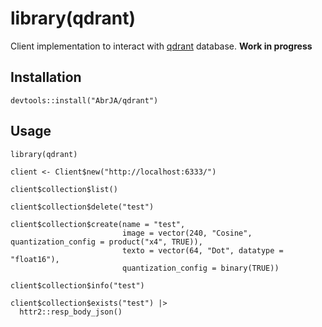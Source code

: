 # library(qdrant)

Client implementation to interact with [qdrant](https://github.com/qdrant/qdrant) database. **Work in progress**

## Installation

```
devtools::install("AbrJA/qdrant")
```

## Usage

```
library(qdrant)

client <- Client$new("http://localhost:6333/")

client$collection$list() 

client$collection$delete("test")

client$collection$create(name = "test", 
                         image = vector(240, "Cosine", quantization_config = product("x4", TRUE)),
                         texto = vector(64, "Dot", datatype = "float16"), 
                         quantization_config = binary(TRUE))

client$collection$info("test") 

client$collection$exists("test") |>
  httr2::resp_body_json()
```
